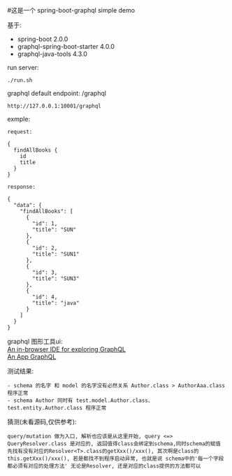 #这是一个 spring-boot-graphql simple demo

基于:

- spring-boot 2.0.0
- graphql-spring-boot-starter 4.0.0
- graphql-java-tools 4.3.0

run server:
    
    ./run.sh

graphql default endpoint: /graphql

    http://127.0.0.1:10001/graphql
    
exmple:
    
    request:
    
    {
      findAllBooks {
        id
        title
      }
    }
       
    response:
    
    {
      "data": {
        "findAllBooks": [
          {
            "id": 1,
            "title": "SUN"
          },
          {
            "id": 2,
            "title": "SUN1"
          },
          {
            "id": 3,
            "title": "SUN3"
          },
          {
            "id": 4,
            "title": "java"
          }
        ]
      }
    }

graphql 图形工具ui:<br>
    [An in-browser IDE for exploring GraphQL](https://github.com/graphql/graphiql)<br>
    [An App GraphQL](https://github.com/skevy/graphiql-app)

测试结果:

    - schema 的名字 和 model 的名字没有必然关系 Author.class > AuthorAaa.class 程序正常
    - schema Author 同时有 test.model.Author.class、test.entity.Author.class 程序正常
猜测(未看源码,仅供参考):

    query/mutation 做为入口, 解析也应该是从这里开始, query <=> QueryResolver.class 是对应的, 返回值得class会绑定到schema,同时schema的赋值 先找有没有对应的Resolver<T>.class的getXxx()/xxx(), 其次啊是class的this.getXxx()/xxx(), 若是都找不到程序启动异常, 也就是说 schema中的'每一个字段都必须有对应的处理方法' 无论是Resolver, 还是对应的class提供的方法都可以

    